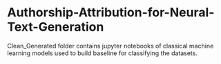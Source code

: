 # Authorship-Attribution-for-Neural-Text-Generation
Clean_Generated folder contains jupyter notebooks of classical machine learning models used to build baseline for classifying the datasets. 
